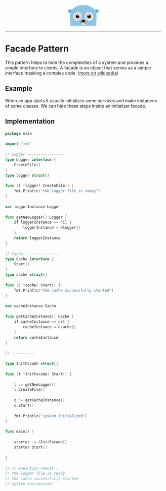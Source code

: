 <p align="center">
  <img src="../gopher.png" />
</p>

---

# Facade Pattern
This pattern helps to hide the complexities of a system and provides a simple interface to clients. A facade is an object that serves as a simple interface masking a complex code. ([more on wikipedia](https://en.wikipedia.org/wiki/Facade_pattern))
<br />

## Example
When an app starts it usually initializes some services and make instances of some classes. We can hide these steps inside an initializer facade.


## Implementation

```go
package main

import "fmt"

// Logger -----------------
type Logger interface {
	CreateFile()
}
type logger struct{}

func (l *logger) CreateFile() {
	fmt.Println("the logger file is ready")
}

var loggerInstance Logger

func getNewLogger() Logger {
	if loggerInstance == nil {
		loggerInstance = &logger{}
	}
	return loggerInstance
}

// Cache ----------------
type Cache interface {
	Start()
}
type cache struct{}

func (c *cache) Start() {
	fmt.Println("the cache successfully started")
}

var cacheInstance Cache

func getCacheInstance() Cache {
	if cacheInstance == nil {
		cacheInstance = &cache{}
	}
	return cacheInstance
}

// ----------

type InitFacade struct{}

func (f *InitFacade) Start() {

	l := getNewLogger()
	l.CreateFile()

	c := getCacheInstance()
	c.Start()

	fmt.Println("system initialized")
}

func main() {

	starter := &InitFacade{}
	starter.Start()

}

// // execution result :
// the logger file is ready
// the cache successfully started
// system initialized
```